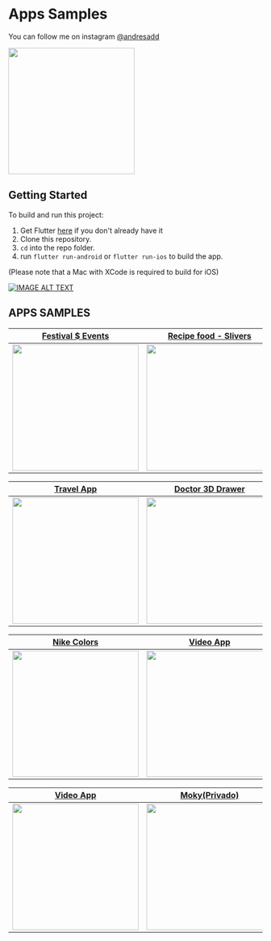 # Apps Samples
You can follow me on instagram [@andresadd](https://www.instagram.com/andresadd)

<img src='https://imagenpng.com/wp-content/uploads/2018/03/logoinstagram3.png' width="250">

## Getting Started
To build and run this project:

1. Get Flutter [here](https://flutter.dev) if you don't already have it
2. Clone this repository.
3. `cd` into the repo folder.
4. run `flutter run-android` or `flutter run-ios` to build the app.

(Please note that a Mac with XCode is required to build for iOS)



[![IMAGE ALT TEXT](https://flutter.dev/images/flutter-logo-sharing.png)](https://www.instagram.com/andresadd "andresadar")


## APPS SAMPLES

 
 
 | [**Festival $ Events**](https://media0.giphy.com/media/movITHSkO2TtZFnYze/giphy.gif?cid=790b76114784caf3636f4883aa5cc3a32f5757e0deada1c5&rid=giphy.gif&ct=g)      | [**Recipe food - Slivers**](https://media4.giphy.com/media/d5OSHre3azUJP0v24g/giphy.gif?cid=790b761199b825115fb66af4a220804af9c6e4c05f989821&rid=giphy.gif&ct=g)     | 
|------------|-------------| 
|  <img src="https://media0.giphy.com/media/movITHSkO2TtZFnYze/giphy.gif?cid=790b76114784caf3636f4883aa5cc3a32f5757e0deada1c5&rid=giphy.gif&ct=g" width="250"> |  <img src="https://media4.giphy.com/media/d5OSHre3azUJP0v24g/giphy.gif?cid=790b761199b825115fb66af4a220804af9c6e4c05f989821&rid=giphy.gif&ct=g" width="250"> |

 | [**Travel App**](https://media3.giphy.com/media/qoY2aeaYwkGjxR8gI7/giphy.gif?cid=790b7611bee5f3581e4d2a246167e234daedd5775f31195f&rid=giphy.gif&ct=g)      | [**Doctor 3D Drawer**](https://media3.giphy.com/media/qoY2aeaYwkGjxR8gI7/giphy.gif?cid=790b7611bee5f3581e4d2a246167e234daedd5775f31195f&rid=giphy.gif&ct=g)     | 
|------------|-------------| 
|  <img src="https://media3.giphy.com/media/qoY2aeaYwkGjxR8gI7/giphy.gif?cid=790b7611bee5f3581e4d2a246167e234daedd5775f31195f&rid=giphy.gif&ct=g" width="250"> |  <img src="https://media0.giphy.com/media/p8hDLtjqDnW2XKrLOO/giphy.gif?cid=790b76118bf6d9c9883da38744ffca174f1cb5c71b4752ab&rid=giphy.gif&ct=g" width="250"> |


 | [**Nike Colors**](https://media1.giphy.com/media/y677x3sYsUWIBy0MWj/giphy.gif?cid=790b7611b1f3200211049183276ad32eb901942c36fd3a12&rid=giphy.gif&ct=g)      | [**Video App**](https://media0.giphy.com/media/vRE8ukRy6sACdopqcm/giphy.gif?cid=790b7611711d35c19e19930d42949ed480e0ed39113853e4&rid=giphy.gif&ct=g)     | 
|------------|-------------| 
|  <img src="https://media1.giphy.com/media/y677x3sYsUWIBy0MWj/giphy.gif?cid=790b7611b1f3200211049183276ad32eb901942c36fd3a12&rid=giphy.gif&ct=g" width="250"> |  <img src="https://media0.giphy.com/media/vRE8ukRy6sACdopqcm/giphy.gif?cid=790b7611711d35c19e19930d42949ed480e0ed39113853e4&rid=giphy.gif&ct=g" width="250"> |

 | [**Video App**](https://media1.giphy.com/media/kt65Zi9IJY98s1Z0Sz/giphy.gif?cid=790b7611a279bf1b3e409ce423298f308bb6af0ef212b807&rid=giphy.gif&ct=g)      | [**Moky(Privado)**](https://play.google.com/store/apps/details?id=com.desarrolloygestion.gestioncasinos.gestion_casinos)     | 
|------------|-------------| 
|  <img src="https://media1.giphy.com/media/kt65Zi9IJY98s1Z0Sz/giphy.gif?cid=790b7611a279bf1b3e409ce423298f308bb6af0ef212b807&rid=giphy.gif&ct=g" width="250"> |  <img src="https://scontent.fpei3-1.fna.fbcdn.net/v/t1.6435-9/186985959_4657701314257829_7755292822271288127_n.jpg?_nc_cat=103&ccb=1-3&_nc_sid=730e14&_nc_eui2=AeE8LbnC6tPNr_mqBw9zbZ_Ok_ju1Bbzx1eT-O7UFvPHVwU-_yVg7VBTYSn8QHsfYGYjiT6C_CVKloBjk4SWHCG3&_nc_ohc=gnz94sYFnPcAX8wZjtj&_nc_ht=scontent.fpei3-1.fna&oh=3a3b86a6a9a336014dbf227c202a7c3f&oe=60C7838B" width="250"> |

